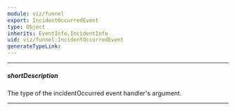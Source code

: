 ```yaml
---
module: viz/funnel
export: IncidentOccurredEvent
type: Object
inherits: EventInfo,IncidentInfo
uid: viz/funnel:IncidentOccurredEvent
generateTypeLink: 
---
```

---
##### shortDescription
The type of the incidentOccurred event handler's argument.

---
<!-- Description goes here -->